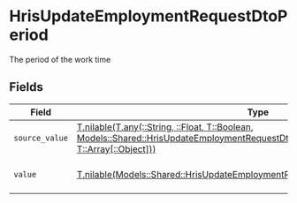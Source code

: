 # HrisUpdateEmploymentRequestDtoPeriod

The period of the work time


## Fields

| Field                                                                                                                                                                                                                  | Type                                                                                                                                                                                                                   | Required                                                                                                                                                                                                               | Description                                                                                                                                                                                                            | Example                                                                                                                                                                                                                |
| ---------------------------------------------------------------------------------------------------------------------------------------------------------------------------------------------------------------------- | ---------------------------------------------------------------------------------------------------------------------------------------------------------------------------------------------------------------------- | ---------------------------------------------------------------------------------------------------------------------------------------------------------------------------------------------------------------------- | ---------------------------------------------------------------------------------------------------------------------------------------------------------------------------------------------------------------------- | ---------------------------------------------------------------------------------------------------------------------------------------------------------------------------------------------------------------------- |
| `source_value`                                                                                                                                                                                                         | [T.nilable(T.any(::String, ::Float, T::Boolean, Models::Shared::HrisUpdateEmploymentRequestDtoSchemasWorkTime4, T::Array[::Object]))](../../models/shared/hrisupdateemploymentrequestdtoschemasworktimesourcevalue.md) | :heavy_minus_sign:                                                                                                                                                                                                     | N/A                                                                                                                                                                                                                    |                                                                                                                                                                                                                        |
| `value`                                                                                                                                                                                                                | [T.nilable(Models::Shared::HrisUpdateEmploymentRequestDtoSchemasWorkTimeValue)](../../models/shared/hrisupdateemploymentrequestdtoschemasworktimevalue.md)                                                             | :heavy_minus_sign:                                                                                                                                                                                                     | The unified value for the period.                                                                                                                                                                                      | month                                                                                                                                                                                                                  |